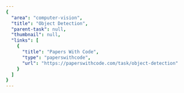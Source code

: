 ```yaml
---
{
  "area": "computer-vision",
  "title": "Object Detection",
  "parent-task": null,
  "thumbnail": null,
  "links": [
    {
      "title": "Papers With Code",
      "type": "paperswithcode",
      "url": "https://paperswithcode.com/task/object-detection"
    }
  ]
}
---
```

